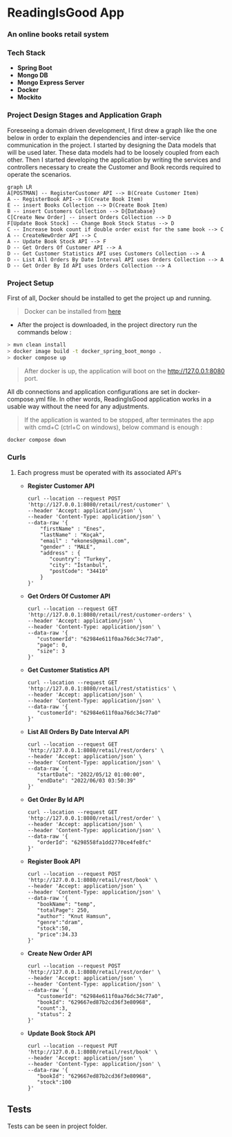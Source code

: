 # ReadingIsGood App
### An online books retail system
### Tech Stack
* **Spring Boot**
* **Mongo DB**
* **Mongo Express Server**
* **Docker**
* **Mockito**
### Project Design Stages and Application Graph

Foreseeing a domain driven development, I first drew a graph like the one below in order to explain the dependencies and 
inter-service communication in the project. I started by designing the Data models that will be used later. 
These data models had to be loosely coupled from each other. Then I started developing the application by 
writing the services and controllers necessary to create the Customer and Book records required to operate the scenarios.

```mermaid  
graph LR  
A[POSTMAN] -- RegisterCustomer API --> B(Create Customer Item)  
A -- RegisterBook API--> E(Create Book Item)  
E -- insert Books Collection --> D(Create Book Item)  
B -- insert Customers Collection --> D{Database}  
C[Create New Order] -- insert Orders Collection --> D
F[Update Book Stock] -- Change Book Stock Status --> D
C -- Increase book count if double order exist for the same book --> C  
A -- CreateNewOrder API --> C
A -- Update Book Stock API --> F
D -- Get Orders Of Customer API --> A
D -- Get Customer Statistics API uses Customers Collection --> A
D -- List All Orders By Date Interval API uses Orders Collection --> A
D -- Get Order By Id API uses Orders Collection --> A
```

### Project Setup

First of all, Docker should be installed to get the project up and running.
> Docker can be installed from [here](https://docs.docker.com/desktop/mac/install/)
* After the project is downloaded, in the project directory run the commands below :
```bash  
> mvn clean install
> docker image build -t docker_spring_boot_mongo .
> docker compose up
```  
> After docker is up, the application will boot on the http://127.0.0.1:8080 port.

All db connections and application configurations are set in docker-compose.yml file.
In other words, ReadingIsGood application works in a usable way without the need for any adjustments.

> If the application is wanted to be stopped, after terminates the app with cmd+C (ctrl+C on windows), below command is enough :

```bash  
docker compose down
```  
### Curls

1. Each progress must be operated with its associated API's
    * **Register Customer API**
      ```
      curl --location --request POST 'http://127.0.0.1:8080/retail/rest/customer' \
      --header 'Accept: application/json' \
      --header 'Content-Type: application/json' \
      --data-raw '{
          "firstName" : "Enes",
          "lastName" : "Koçak",
          "email" : "ekones@gmail.com",
          "gender" : "MALE",
          "address" : {
             "country": "Turkey",
             "city": "İstanbul",
             "postCode": "34410"
          }
      }'
      ```
    * **Get Orders Of Customer API**
      ```
      curl --location --request GET 'http://127.0.0.1:8080/retail/rest/customer-orders' \
      --header 'Accept: application/json' \
      --header 'Content-Type: application/json' \
      --data-raw '{
         "customerId": "62984e611f0aa76dc34c77a0",
         "page": 0,
         "size": 3
      }'
      ```
    * **Get Customer Statistics API**
      ```
      curl --location --request GET 'http://127.0.0.1:8080/retail/rest/statistics' \
      --header 'Accept: application/json' \
      --header 'Content-Type: application/json' \
      --data-raw '{
         "customerId": "62984e611f0aa76dc34c77a0"
      }'
      ```
    * **List All Orders By Date Interval API**
      ```
      curl --location --request GET 'http://127.0.0.1:8080/retail/rest/orders' \
      --header 'Accept: application/json' \
      --header 'Content-Type: application/json' \
      --data-raw '{
         "startDate": "2022/05/12 01:00:00",
         "endDate": "2022/06/03 03:50:39"
      }'
      ```

    * **Get Order By Id API**
      ```
      curl --location --request GET 'http://127.0.0.1:8080/retail/rest/order' \
      --header 'Accept: application/json' \
      --header 'Content-Type: application/json' \
      --data-raw '{
         "orderId": "6298558fa1dd2770ce4fe8fc"
      }'
      ```

    * **Register Book API**
      ```
      curl --location --request POST 'http://127.0.0.1:8080/retail/rest/book' \
      --header 'Accept: application/json' \
      --header 'Content-Type: application/json' \
      --data-raw '{
         "bookName": "temp",
         "totalPage": 250,
         "author": "Knut Hamsun",
         "genre":"dram",
         "stock":50,
         "price":34.33
      }'
      ```

    * **Create New Order API**
      ```
      curl --location --request POST 'http://127.0.0.1:8080/retail/rest/order' \
      --header 'Accept: application/json' \
      --header 'Content-Type: application/json' \
      --data-raw '{
         "customerId": "62984e611f0aa76dc34c77a0",
         "bookId": "629667ed87b2cd36f3e80968",
         "count":3,
         "status": 2
      }'
      ```

    * **Update Book Stock API**
      ```
      curl --location --request PUT 'http://127.0.0.1:8080/retail/rest/book' \
      --header 'Accept: application/json' \
      --header 'Content-Type: application/json' \
      --data-raw '{
         "bookId": "629667ed87b2cd36f3e80968",
         "stock":100
      }'
      ```
      
## Tests
Tests can be seen in project folder.
